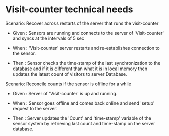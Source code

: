 # Visit-counter technical needs

Scenario: Recover across restarts of the
server that runs the visit-counter

- Given : Sensors are running and
connects to the server of 'Visit-counter'
and syncs at the intervals of 5 sec

- When : 'Visit-counter' server restarts
and re-establishes
connection to the sensor.

- Then : Sensor checks the time-stamp
of the last synchronization to the database
and if it is different than what it is in local
memory then updates the latest count of visitors
to server Database.

Scenario: Reconcile counts if the sensor
is offline for a while

- Given : Server of 'Visit-counter' is up and running.

- When : Sensor goes offline
and comes back online
and send 'setup' request to the server.

- Then : Server updates the 'Count'
and 'time-stamp' variable of the sensor system
by retrieving last count and time-stamp
on the server database.
